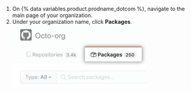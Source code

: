 1. On {% data variables.product.prodname_dotcom %}, navigate to the main page of your organization.
2. Under your organization name, click **Packages**. ![コンテナアクセス権の招待ボタン](/assets/images/help/package-registry/org-tab-for-packages.png)
